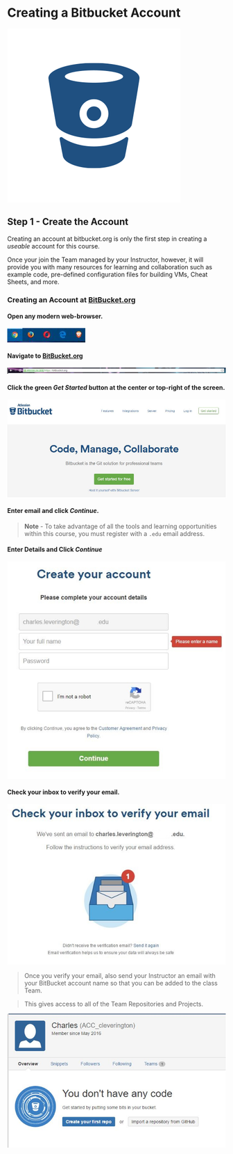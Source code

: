 # Creating a Bitbucket Account

![BitBucket](../../../images/overview-&-development/bitbucket/bitbucket_logo.png)

## Step 1 - Create the Account

Creating an account at bitbucket.org is only the first step in creating a *useable* account for this course.

Once your join the Team managed by your Instructor, however, it will provide you with many resources for learning and collaboration such as example code, pre-defined configuration files for building VMs, Cheat Sheets, and more.

### Creating an Account at [BitBucket.org](https://bitbucket.org "BitBucket.org")

#### Open any modern web-browser.
![Modern Browsers](../../../images/general/modern-browsers.JPG)

#### Navigate to [BitBucket.org](https://bitbucket.org "BitBucket.org")
![Navigate to bitbucket.org](../../../images/overview-&-development/bitbucket/bitbucket-browser.JPG)

#### Click the green *Get Started* button at the center or top-right of the screen.
![Click Sign Up](../../../images/overview-&-development/bitbucket/bitbucket-create-account_1.JPG)

#### Enter email and click *Continue*.
> **Note** - To take advantage of all the tools and learning opportunities within this course, you must register with a ```.edu``` email address.

#### Enter Details and Click *Continue*
![Click Continue](../../../images/overview-&-development/bitbucket/bitbucket-create-account_2.JPG)


#### Check your inbox to verify your email.
![Verify Email](../../../images/overview-&-development/bitbucket/bitbucket-create-account_3.JPG)
> Once you verify your email, also send your Instructor an email with your BitBucket account name so that you can be added to the class Team.

> This gives access to all of the Team Repositories and Projects.

![BitBucket Home](../../../images/overview-&-development/bitbucket/bitbucket-create-account_4.JPG)
